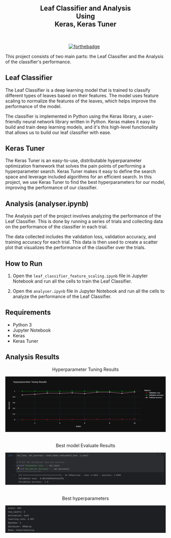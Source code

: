 <h2 align="center">
  Leaf Classifier and Analysis <br/>
Using <br/>
Keras, Keras Tuner
</h2>
<br/>
<center>

[![forthebadge](https://forthebadge.com/images/badges/made-with-python.svg)](https://forthebadge.com) &nbsp;

</center>
This project consists of two main parts: the Leaf Classifier and the Analysis of the classifier's performance.

## Leaf Classifier

The Leaf Classifier is a deep learning model that is trained to classify different types of leaves based on their features. The model uses feature scaling to normalize the features of the leaves, which helps improve the performance of the model.

The classifier is implemented in Python using the Keras library, a user-friendly neural network library written in Python. Keras makes it easy to build and train deep learning models, and it's this high-level functionality that allows us to build our leaf classifier with ease.

## Keras Tuner

The Keras Tuner is an easy-to-use, distributable hyperparameter optimization framework that solves the pain points of performing a hyperparameter search. Keras Tuner makes it easy to define the search space and leverage included algorithms for an efficient search. In this project, we use Keras Tuner to find the best hyperparameters for our model, improving the performance of our classifier.

## Analysis (analyser.ipynb)

The Analysis part of the project involves analyzing the performance of the Leaf Classifier. This is done by running a series of trials and collecting data on the performance of the classifier in each trial.

The data collected includes the validation loss, validation accuracy, and training accuracy for each trial. This data is then used to create a scatter plot that visualizes the performance of the classifier over the trials.

## How to Run

1. Open the `leaf_classifier_feature_scaling.ipynb` file in Jupyter Notebook and run all the cells to train the Leaf Classifier.

2. Open the `analyser.ipynb` file in Jupyter Notebook and run all the cells to analyze the performance of the Leaf Classifier.

## Requirements

- Python 3
- Jupyter Notebook
- Keras
- Keras Tuner

## Analysis Results
<div align="center">
   <p>Hyperparameter Tuning Results</p>
    <img alt="Demo" src="Images/newplot.png"/>
</div>
<br/>
<div align="center">
    <p>Best model Evaluate Results</p>
    <img alt="Demo" src="Images/evaluate.png"/>
</div>
<br/>
<div align="center">
    <p>Best hyperparameters</p> 
    <img alt="Demo" src="Images/hyper_params.png"/>
</div>
